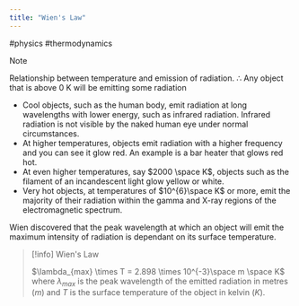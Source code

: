 ```yaml
---
title: "Wien's Law"
---
```

#physics #thermodynamics 

> [!note]
> 
> Relationship between temperature and emission of radiation.
> ∴ Any object that is above 0 K will be emitting some radiation

- Cool objects, such as the human body, emit radiation at long wavelengths with lower energy, such as infrared radiation. Infrared radiation is not visible by the naked human eye under normal circumstances.
- At higher temperatures, objects emit radiation with a higher frequency and you can see it glow red. An example is a bar heater that glows red hot.
- At even higher temperatures, say $2000 \space K$, objects such as the filament of an incandescent light glow yellow or white.
- Very hot objects, at temperatures of $10^{6}\space K$ or more, emit the majority of their radiation within the gamma and X-ray regions of the electromagnetic spectrum.

Wien discovered that the peak wavelength at which an object will emit the maximum intensity of radiation is dependant on its surface temperature.

> [!info] Wien's Law
> 
> $\lambda_{max} \times T = 2.898 \times 10^{-3}\space m \space K$
> where $\lambda_{max}$ is the peak wavelength of the emitted radiation in metres ($m$) and $T$ is the surface temperature of the object in kelvin ($K$).